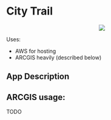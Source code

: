 # City Trail

<p align="center">
  <img src="https://raw.githubusercontent.com/costrouc/volhack-citytrail/gh-pages/static/screenshots/demo-2.png">
</p>

Uses:
 - AWS for hosting
 - ARCGIS heavily (described below)

## App Description



## ARCGIS usage:
TODO

